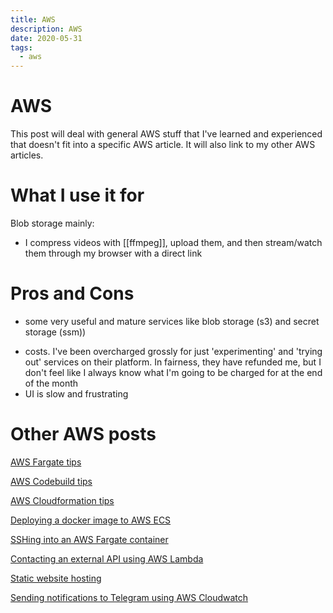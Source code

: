 ```yaml
---
title: AWS
description: AWS
date: 2020-05-31
tags:
  - aws
---
```


# AWS
This post will deal with general AWS stuff that I've learned and experienced that doesn't fit into a specific AWS article. It will also link to my other AWS articles.

# What I use it for
Blob storage mainly:
- I compress videos with [[ffmpeg]], upload them, and then stream/watch them through my browser with a direct link

# Pros and Cons
+ some very useful and mature services like blob storage (s3) and secret storage (ssm))
- costs. I've been overcharged grossly for just 'experimenting' and 'trying out' services on their platform. In fairness, they have refunded me, but I don't feel like I always know what I'm going to be charged for at the end of the month
- UI is slow and frustrating 


# Other AWS posts

[AWS Fargate tips](AWS%20Fargate%20tips.md)

[AWS Codebuild tips](AWS%20Codebuild%20tips.md)

[AWS Cloudformation tips](AWS%20Cloudformation%20tips.md)

[Deploying a docker image to AWS ECS](Deploying%20a%20docker%20image%20to%20AWS%20ECS.md)

[SSHing into an AWS Fargate container](SSHing%20into%20an%20AWS%20Fargate%20container.md)

[Contacting an external API using AWS Lambda](Contacting%20an%20external%20API%20using%20AWS%20Lambda.md)

[Static website hosting](Static%20website%20hosting.md)

[Sending notifications to Telegram using AWS Cloudwatch](Sending%20notifications%20to%20Telegram%20using%20AWS%20Cloudwatch.md)